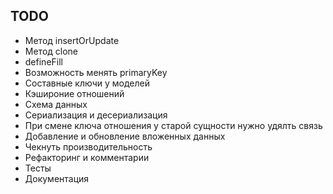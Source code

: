 ## TODO
- Метод insertOrUpdate
- Метод clone
- defineFill
- Возможность менять primaryKey
- Составные ключи у моделей
- Кэшироние отношений
- Схема данных
- Сериализация и десериализация
- При смене ключа отношения у старой сущности нужно удялть связь
- Добавление и обновление вложенных данных
- Чекнуть производительность
- Рефакторинг и комментарии
- Тесты
- Документация